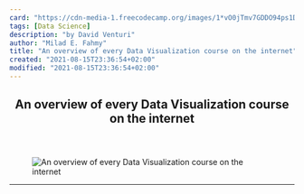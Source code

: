 ```yaml
---
card: "https://cdn-media-1.freecodecamp.org/images/1*vO0jTmv7GDDO94ps1D2lkg.png"
tags: [Data Science]
description: "by David Venturi"
author: "Milad E. Fahmy"
title: "An overview of every Data Visualization course on the internet"
created: "2021-08-15T23:36:54+02:00"
modified: "2021-08-15T23:36:54+02:00"
---
```

<div class="site-wrapper">
<main id="site-main" class="site-main outer">
<div class="inner">
<article class="post-full post tag-data-science tag-education tag-tech tag-startup tag-data-visualization ">
<header class="post-full-header">
<h1 class="post-full-title">An overview of every Data Visualization course on the internet</h1>
</header>
<figure class="post-full-image">
<picture>
<source media="(max-width: 700px)" sizes="1px" srcset="data:image/gif;base64,R0lGODlhAQABAIAAAAAAAP///yH5BAEAAAAALAAAAAABAAEAAAIBRAA7 1w">
<source media="(min-width: 701px)" sizes="(max-width: 800px) 400px,
(max-width: 1170px) 700px,
1400px" srcset="https://cdn-media-1.freecodecamp.org/images/1*vO0jTmv7GDDO94ps1D2lkg.png 300w,
https://cdn-media-1.freecodecamp.org/images/1*vO0jTmv7GDDO94ps1D2lkg.png 600w,
https://cdn-media-1.freecodecamp.org/images/1*vO0jTmv7GDDO94ps1D2lkg.png 1000w,
https://cdn-media-1.freecodecamp.org/images/1*vO0jTmv7GDDO94ps1D2lkg.png 2000w">
<img onerror="this.style.display='none'" src="https://cdn-media-1.freecodecamp.org/images/1*vO0jTmv7GDDO94ps1D2lkg.png" alt="An overview of every Data Visualization course on the internet">
</picture>
</figure>
<section class="post-full-content">
<div class="post-content medium-migrated-article">
</div>
<hr>
</section>
</article>
</div>
</main>
</div>
<!-- Google Tag Manager (noscript) -->
<!-- End Google Tag Manager (noscript) -->
